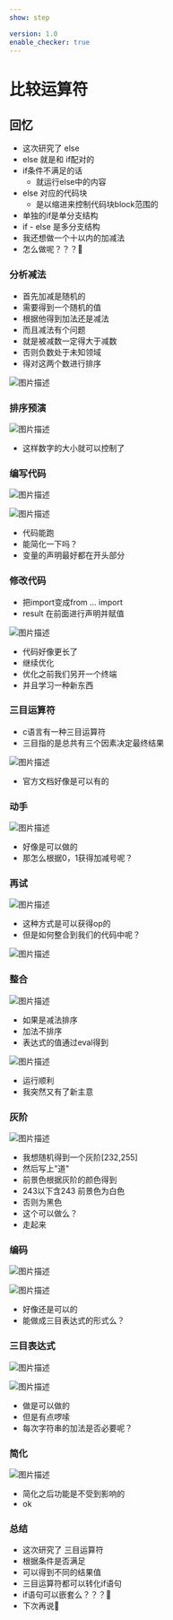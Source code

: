 ```yaml
---
show: step

version: 1.0
enable_checker: true
---
```


# 比较运算符
## 回忆
- 这次研究了 else
- else 就是和 if配对的
- if条件不满足的话
	- 就运行else中的内容
- else 对应的代码块
	- 是以缩进来控制代码块block范围的
- 单独的if是单分支结构
- if - else 是多分支结构
- 我还想做一个十以内的加减法
- 怎么做呢？？？🤔

### 分析减法

- 首先加减是随机的
- 需要得到一个随机的值
- 根据他得到加法还是减法
- 而且减法有个问题
- 就是被减数一定得大于减数
- 否则负数处于未知领域
- 得对这两个数进行排序

![图片描述](https://doc.shiyanlou.com/courses/uid1190679-20210919-1632045132409)

### 排序预演

![图片描述](https://doc.shiyanlou.com/courses/uid1190679-20210919-1632045203051)

- 这样数字的大小就可以控制了

### 编写代码

![图片描述](https://doc.shiyanlou.com/courses/uid1190679-20210919-1632045256806)

![图片描述](https://doc.shiyanlou.com/courses/uid1190679-20210919-1632045501638)

- 代码能跑
- 能简化一下吗？
- 变量的声明最好都在开头部分

### 修改代码

- 把import变成from ... import
- result 在前面进行声明并赋值

![图片描述](https://doc.shiyanlou.com/courses/uid1190679-20210919-1632045880934)

- 代码好像更长了
- 继续优化
- 优化之前我们另开一个终端
- 并且学习一种新东西

### 三目运算符

- c语言有一种三目运算符
- 三目指的是总共有三个因素决定最终结果

![图片描述](https://doc.shiyanlou.com/courses/uid1190679-20210919-1632046335271)

- 官方文档好像是可以有的

### 动手
![图片描述](https://doc.shiyanlou.com/courses/uid1190679-20210919-1632046498010)

- 好像是可以做的
- 那怎么根据0，1获得加减号呢？

### 再试

![图片描述](https://doc.shiyanlou.com/courses/uid1190679-20210919-1632046623515)

- 这种方式是可以获得op的
- 但是如何整合到我们的代码中呢？

![图片描述](https://doc.shiyanlou.com/courses/uid1190679-20210919-1632045880934)

### 整合

![图片描述](https://doc.shiyanlou.com/courses/uid1190679-20210919-1632047082980)

- 如果是减法排序
- 加法不排序
- 表达式的值通过eval得到

![图片描述](https://doc.shiyanlou.com/courses/uid1190679-20210919-1632047156619)

- 运行顺利
- 我突然又有了新主意

### 灰阶

![图片描述](https://doc.shiyanlou.com/courses/uid1190679-20210919-1632047387457)

- 我想随机得到一个灰阶[232,255]
- 然后写上"道"
- 前景色根据灰阶的颜色得到
- 243以下含243 前景色为白色
- 否则为黑色
- 这个可以做么？
- 走起来

### 编码

![图片描述](https://doc.shiyanlou.com/courses/uid1190679-20210919-1632048815137)

![图片描述](https://doc.shiyanlou.com/courses/uid1190679-20210919-1632048808352)

- 好像还是可以的
- 能做成三目表达式的形式么？

### 三目表达式

![图片描述](https://doc.shiyanlou.com/courses/uid1190679-20210919-1632049246967)

![图片描述](https://doc.shiyanlou.com/courses/uid1190679-20210919-1632049254200)

- 做是可以做的
- 但是有点啰嗦
- 每次字符串的加法是否必要呢？

### 简化

![图片描述](https://doc.shiyanlou.com/courses/uid1190679-20210919-1632049371011)

- 简化之后功能是不受到影响的
- ok

### 总结 
- 这次研究了 三目运算符
- 根据条件是否满足
- 可以得到不同的结果值
- 三目运算符都可以转化if语句
- if语句可以嵌套么？？？🤔
- 下次再说👋
